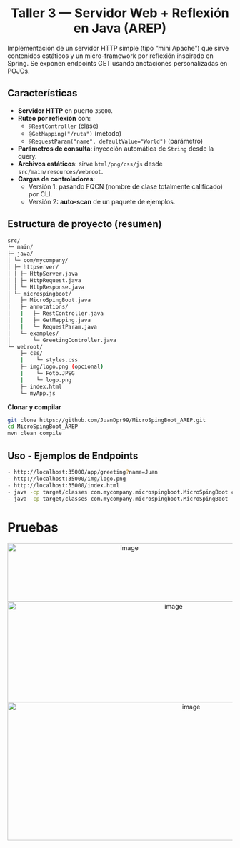 
<h1 align="center">Taller 3 — Servidor Web + Reflexión en Java (AREP)</h1>

Implementación de un servidor HTTP simple (tipo “mini Apache”) que sirve contenidos estáticos y un micro-framework por reflexión inspirado en Spring. Se exponen endpoints GET usando anotaciones personalizadas en POJOs.

## Características

- **Servidor HTTP** en puerto `35000`.
- **Ruteo por reflexión** con:
  - `@RestController` (clase)
  - `@GetMapping("/ruta")` (método)
  - `@RequestParam("name", defaultValue="World")` (parámetro)
- **Parámetros de consulta**: inyección automática de `String` desde la query.
- **Archivos estáticos**: sirve `html/png/css/js` desde `src/main/resources/webroot`.
- **Cargas de controladores**:
  - Versión 1: pasando FQCN (nombre de clase totalmente calificado) por CLI.
  - Versión 2: **auto-scan** de un paquete de ejemplos.

## Estructura de proyecto (resumen)
```bash
src/
└─ main/
├─ java/
│ └─ com/mycompany/
│ ├─ httpserver/
│ │ ├─ HttpServer.java
│ │ ├─ HttpRequest.java
│ │ └─ HttpResponse.java
│ └─ microspingboot/
│   ├─ MicroSpingBoot.java
│   ├─ annotations/
│   |   ├─ RestController.java
│   |   ├─ GetMapping.java
│   |   └─ RequestParam.java
│   └─ examples/
│       └─ GreetingController.java
└─ webroot/
    ├─ css/
    |    └─ styles.css
    ├─ img/logo.png (opcional)
    |    └─ Foto.JPEG
    |    └─ logo.png  
    ├─ index.html
    └─ myApp.js 
```
**Clonar y compilar**
```bash
git clone https://github.com/JuanDpr99/MicroSpingBoot_AREP.git
cd MicroSpingBoot_AREP
mvn clean compile
```
## Uso - Ejemplos de Endpoints
```bash
- http://localhost:35000/app/greeting?name=Juan
- http://localhost:35000/img/logo.png
- http://localhost:35000/index.html
- java -cp target/classes com.mycompany.microspingboot.MicroSpingBoot com.mycompany.microspingboot.examples.GreetingController
- java -cp target/classes com.mycompany.microspingboot.MicroSpingBoot
```
# Pruebas
<p align="center">
<img width="530" height="131" alt="image" src="https://github.com/user-attachments/assets/ee3ab053-9d9d-4b58-b181-038ba3023580" />
<img width="728" height="225" alt="image" src="https://github.com/user-attachments/assets/7dc12181-8468-40ba-8402-33de851f540f" />
<img width="807" height="310" alt="image" src="https://github.com/user-attachments/assets/64756939-0668-407f-a51e-1268960beaa7" />
</p>



